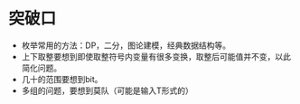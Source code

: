 # 突破口

* 枚举常用的方法：DP，二分，图论建模，经典数据结构等。
* 上下取整要想到即使取整符号内变量有很多变换，取整后可能值并不变，以此简化问题。
* 几十的范围要想到bit。
* 多组的问题，要想到莫队（可能是输入T形式的）

